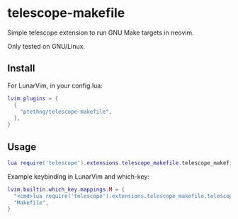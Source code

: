 # telescope-makefile
Simple telescope extension to run GNU Make targets in neovim.

Only tested on GNU/Linux.

## Install
For LunarVim, in your config.lua:
```lua
lvim.plugins = {
  {
    "ptethng/telescope-makefile",
  },
}
```

## Usage
```lua
lua require('telescope').extensions.telescope_makefile.telescope_makefile()
```

Example keybinding in LunarVim and which-key:
```lua
lvim.builtin.which_key.mappings.M = {
  "<cmd>lua require('telescope').extensions.telescope_makefile.telescope_makefile()<cr>",
  "Makefile",
}
```

